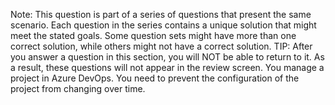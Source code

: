 Note: This question is part of a series of questions that present the same scenario. Each question in the series contains a unique solution that might meet the stated goals. Some question sets might have more than one correct solution, while others might not have a correct solution. 
TIP: After you answer a question in this section, you will NOT be able to return to it. As a result, these questions will not appear in the review screen.
You manage a project in Azure DevOps. You need to prevent the configuration of the project from changing over time. 
